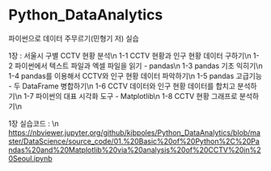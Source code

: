 # Python_DataAnalytics
파이썬으로 데이터 주무르기(민형기 저) 실습


1장 : 서울시 구별 CCTV 현황 분석\n
1-1 CCTV 현황과 인구 현황 데이터 구하기\n
1-2 파이썬에서 텍스트 파일과 엑셀 파일을 읽기 - pandas\n
1-3 pandas 기초 익히기\n
1-4 pandas를 이용해서 CCTV와 인구 현황 데이터 파악하기\n
1-5 pandas 고급기능 - 두 DataFrame 병합하기\n
1-6 CCTV 데이터와 인구 현황 데이터를 합치고 분석하기\n
1-7 파이썬의 대표 시각화 도구 - Matplotlib\n
1-8 CCTV 현황 그래프로 분석하기\n

1장 실습코드 : \n
https://nbviewer.jupyter.org/github/kjbpoles/Python_DataAnalytics/blob/master/DataScience/source_code/01.%20Basic%20of%20Python%2C%20Pandas%20and%20Matplotlib%20via%20analysis%20of%20CCTV%20in%20Seoul.ipynb
